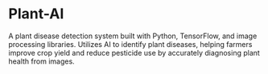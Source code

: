 # Plant-AI
A plant disease detection system built with Python, TensorFlow, and image processing libraries. Utilizes AI to identify plant diseases, helping farmers improve crop yield and reduce pesticide use by accurately diagnosing plant health from images.
